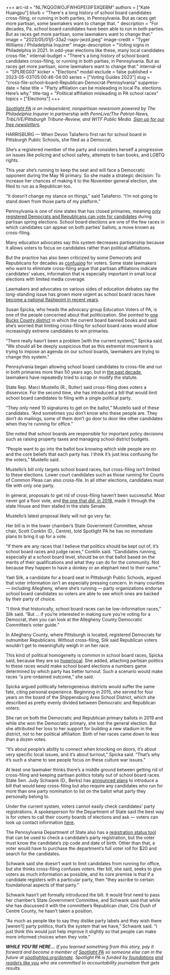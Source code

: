 +++
arc-id = "NL7KQGGWOJFWHGPEI3IFSXQEBM"
authors = ["Kate Huangpu"]
blurb = "There's a long history of school board candidates cross-filing, or running in both parties, in Pennsylvania. But as races get more partisan, some lawmakers want to change that. "
description = "For decades, Pa. school board candidates have been able to run in both parties. But as races get more partisan, some lawmakers want to change that."
image = "2023/05/01j5-33a2-napv-jwzd.jpeg"
image-credit = "Tyger Williams / Philadelphia Inquirer"
image-description = "Voting signs in Philadelphia in 2021. In odd-year elections like these, many local candidates cross-file."
internal-budget = "There's a long history of school board candidates cross-filing, or running in both parties, in Pennsylvania. But as races get more partisan, some lawmakers want to change that."
internal-id = "SPLREG03"
kicker = "Elections"
modal-exclude = false
published = 2023-05-03T05:00:46-04:00
series = ["Voting Guides 2023"]
slug = "cross-file-school-board-Republican-Democrat-Pennsylvania"
suppress-date = false
title = "Party affiliation can be misleading in local Pa. elections. Here’s why."
title-tag = "Political affiliation misleading in PA school races"
topics = ["Elections"]
+++

<a href="https://www.spotlightpa.org/"><i>Spotlight PA</i></a><i> is an independent, nonpartisan newsroom powered by The Philadelphia Inquirer in partnership with PennLive/The Patriot-News, TribLIVE/Pittsburgh Tribune-Review, and WITF Public Media. </i><a href="https://www.spotlightpa.org/newsletters"><i>Sign up for our free newsletters</i></a><i>.</i>

HARRISBURG — When Devon Taliaferro first ran for school board in Pittsburgh Public Schools, she filed as a Democrat.

She’s a registered member of the party and considers herself a progressive on issues like policing and school safety, attempts to ban books, and LGBTQ rights.

This year she’s running to keep the seat and will face a Democratic opponent during the May 16 primary. So she made a strategic decision: To increase her chances of making it to the November general election, she filed to run as a Republican too.

“It doesn’t change my stance on things,” said Taliaferro. “I’m not going to stand down from those parts of my platform.”

<script src="https://www.spotlightpa.org/embed.js" async></script><div data-spl-embed-version="1" data-spl-src="https://www.spotlightpa.org/embeds/newsletter/"></div>

Pennsylvania is one of nine states that has closed primaries, meaning <a href="https://www.spotlightpa.org/news/2023/04/pa-primary-election-2023-indepedents-third-party/">only registered Democrats and Republicans can vote for candidates</a> during partisan spring elections. School board elections are one of the few races in which candidates can appear on both parties’ ballots, a move known as cross-filing.

Many education advocates say this system decreases partisanship because it allows voters to focus on candidates rather than political affiliations.

But the practice has also been criticized by some Democrats and Republicans for decades as <a href="https://www.mcall.com/1985/06/24/ban-cross-filing-as-one-step/?clearUserState=true">confusing</a> for voters. Some state lawmakers who want to eliminate cross-filing argue that partisan affiliations indicate candidates’ values, information that is especially important in small local elections with limited media coverage.

Lawmakers and advocates on various sides of education debates say the long-standing issue has grown more urgent as school board races have <a href="https://www.vox.com/policy-and-politics/2022/11/4/23436470/education-crt-parents-schools-midterms-desantis">become a national flashpoint in recent years</a>.

Susan Spicka, who heads the advocacy group Education Voters of PA, is one of the people concerned about that politicization. She pointed to <a href="https://buckscountyherald.com/stories/3-central-bucks-school-board-members-wont-seek-re-election,23930">one Bucks County district</a> in which the current board banned books and said she’s worried that limiting cross-filing for school board races would allow increasingly extreme candidates to win primaries.

“There really hasn’t been a problem [with the current system],” Spicka said. “We should all be deeply suspicious that as this extremist movement is trying to impose an agenda on our school boards, lawmakers are trying to change this system.”

Pennsylvania began allowing school board candidates to cross-file and run in both primaries more than 50 years ago, but in <a href="https://www.ncnewsonline.com/news/local_news/gop-lawmakers-propose-ending-cross-filing-for-school-board-certain-judicial-elections/article_fd73a318-a521-5a84-8ef3-54f593f56a9a.html">the past decade</a>, lawmakers have repeatedly tried to scrap or modify the statute.

State Rep. Marci Mustello (R., Butler) said cross-filing does voters a disservice. For the second time, she has introduced a bill that would limit school board candidates to filing with a single political party.

“They only need 10 signatures to get on the ballot,” Mustello said of these candidates. “And sometimes you don’t know who these people are. They don’t do mailings, some of them don’t go door to door like other candidates when they’re running for office.”

She noted that school boards are responsible for important policy decisions such as raising property taxes and managing school district budgets.

“People want to go into the ballot box knowing which side people are on and the core beliefs that each party has. I think it’s just less confusing for the voters,” Mustello said.

Mustello’s bill only targets school board races, but cross-filing isn’t limited to these elections. Lower court candidates such as those running for Courts of Common Pleas can also cross-file. In all other elections, candidates must file with only one party.

In general, proposals to get rid of cross-filing haven’t been successful. Most never got a floor vote, and <a href="https://www.legis.state.pa.us/CFDOCS/Legis/RC/Public/rc_view_action2.cfm?sess_yr=2017&sess_ind=0&rc_body=H&rc_nbr=1142">the one that did, in 2018</a>, made it through the state House and then stalled in the state Senate.

Mustello’s latest proposal likely will not go very far.

Her bill is in the lower chamber’s State Government Committee, whose chair, Scott Conklin (D., Centre), told Spotlight PA he has no immediate plans to bring it up for a vote.

“If there are any races that I believe that politics should be kept out of, it’s school board races and judge races,” Conklin said. “Candidates running, especially at a school board level, should be on that ballot based on the merits of their qualifications and what they can do for the community. Not because they happen to have a donkey or an elephant next to their name.”

Yael Silk, a candidate for a board seat in Pittsburgh Public Schools, argued that voter information isn’t an especially pressing concern. In many counties — including Allegheny, where she’s running — party organizations endorse school board candidates so voters are able to see which ones are backed by their party of choice.

“I think that historically, school board races can be low-information races,” Silk said. “But … if you’re interested in making sure you’re voting for a Democrat, then you can look at the Allegheny County Democratic Committee’s voter guide.”

In Allegheny County, where Pittsburgh is located, registered Democrats far outnumber Republicans. Without cross-filing, Silk said Republican voters wouldn’t get to meaningfully weigh in on her race.

This kind of political homogeneity is common in school board races, Spicka said, because they are so <a href="https://www.education.pa.gov/Schools/Pages/Public-Schools.aspx#:~:text=Pennsylvania's%20500%20school%20districts%20range,to%20more%20than%20140%2C000%20students.">hyperlocal</a>. She added, attaching partisan politics to these races would make school board elections a numbers game determined by which party has better turnout. Such a scenario would make races “a pre-ordained outcome,” she said.

Spicka argued politically heterogeneous districts would suffer the same fate, citing personal experience. Beginning in 2015, she served for four years on the board of the Shippensburg Area School District, which she described as pretty evenly divided between Democratic and Republican voters.

She ran on both the Democratic and Republican primary ballots in 2019 and while she won the Democratic primary, she lost the general election. But she attributed her loss to her support for building a new stadium in the district, not to her political affiliation. Both of her races came down to less than a dozen votes.

“It’s about people’s ability to connect when knocking on doors, it’s about very specific local issues, and it’s about turnout,” Spicka said. “That’s why it’s such a shame to see people focus on these culture war issues.”

At least one lawmaker thinks there’s a middle ground between getting rid of cross-filing and keeping partisan politics totally out of school board races. State Sen. Judy Schwank (D., Berks) has <a href="https://www.legis.state.pa.us/cfdocs/Legis/CSM/showMemoPublic.cfm?chamber=S&SPick=20230&cosponId=38283">announced plans</a> to introduce a bill that would keep cross-filing but also require any candidates who run for more than one party nomination to list on the ballot what party they personally belong to.

Under the current system, voters cannot easily check candidates’ party registrations. A spokesperson for the Department of State said the best way is for voters to call their county boards of elections and ask — voters can look up contact information <a href="https://www.vote.pa.gov/Resources/Pages/Contact-Your-Election-Officials.aspx">here</a>.

The Pennsylvania Department of State also has a <a href="https://www.pavoterservices.pa.gov/pages/voterregistrationstatus.aspx">registration status tool</a> that can be used to check a candidate’s party registration, but the voter must know the candidate’s zip code and date of birth. Other than that, a voter would have to purchase the department’s full voter roll for $20 and search for the candidates.

<script src="https://www.spotlightpa.org/embed.js" async></script><div data-spl-embed-version="1" data-spl-src="https://www.spotlightpa.org/embeds/donate/"></div>

Schwank said she doesn’t want to limit candidates from running for office, but she thinks cross-filing confuses voters. Her bill, she said, seeks to give voters as much information as possible, and its core premise is that if a candidate registers with a particular party, then “they ascribe to certain foundational aspects of that party.”

Schwank hasn’t yet formally introduced the bill. It would first need to pass her chamber’s State Government Committee, and Schwank said that while she has discussed it with the committee’s Republican chair, Cris Dush of Centre County, he hasn’t taken a position.

“As much as people like to say they dislike party labels and they wish there [weren’t] party politics, that’s the system that we have,” Schwank said. “I just think this would just help improve it slightly so that people can make more informed choices when they vote.”

<i><b>WHILE YOU’RE HERE...</b></i><i> If you learned something from this story, pay it forward and become a member of </i><a href="https://www.spotlightpa.org/"><i>Spotlight PA</i></a><i> so someone else can in the future at </i><a href="http://spotlightpa.org/donate"><i>spotlightpa.org/donate</i></a><i>. Spotlight PA is funded by</i><a href="https://www.spotlightpa.org/support"><i> foundations</i></a><i> </i><a href="https://www.spotlightpa.org/support"><i>and readers like you</i></a><i> who are committed to accountability journalism that gets results.</i>
